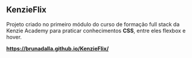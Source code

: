 ## KenzieFlix

Projeto criado no primeiro módulo do curso  de formação full stack da Kenzie Academy para
praticar conhecimentos **CSS**, entre eles flexbox e hover.

**https://brunadalla.github.io/KenzieFlix/**
